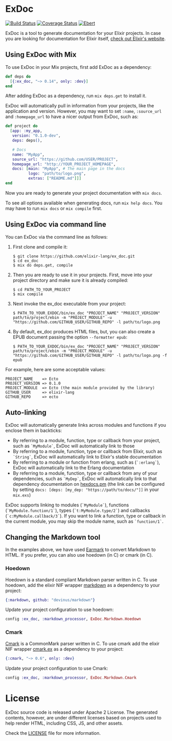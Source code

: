 # ExDoc

[![Build Status](https://secure.travis-ci.org/elixir-lang/ex_doc.svg?branch=master "Build Status")][build-status]
[![Coverage Status](https://coveralls.io/repos/elixir-lang/ex_doc/badge.svg?branch=master&service=github)][coverage-status]
[![Ebert](https://ebertapp.io/github/elixir-lang/ex_doc.svg)](https://ebertapp.io/github/elixir-lang/ex_doc)

ExDoc is a tool to generate documentation for your Elixir projects. In case you are looking for documentation for Elixir itself, [check out Elixir's website][elixir-lang].

## Using ExDoc with Mix

To use ExDoc in your Mix projects, first add ExDoc as a dependency:

```elixir
def deps do
  [{:ex_doc, "~> 0.14", only: :dev}]
end
```

After adding ExDoc as a dependency, run `mix deps.get` to install it.

ExDoc will automatically pull in information from your projects, like the application and version. However, you may want to set `:name`, `:source_url` and `:homepage_url` to have a nicer output from ExDoc, such as:

```elixir
def project do
  [app: :my_app,
   version: "0.1.0-dev",
   deps: deps(),

   # Docs
   name: "MyApp",
   source_url: "https://github.com/USER/PROJECT",
   homepage_url: "http://YOUR_PROJECT_HOMEPAGE",
   docs: [main: "MyApp", # The main page in the docs
          logo: "path/to/logo.png",
          extras: ["README.md"]]]
end
```

Now you are ready to generate your project documentation with `mix docs`.

To see all options available when generating docs, run `mix help docs`. You may have to run `mix docs` or `mix compile` first.

## Using ExDoc via command line

You can ExDoc via the command line as follows:

1. First clone and compile it:

    ```console
    $ git clone https://github.com/elixir-lang/ex_doc.git
    $ cd ex_doc
    $ mix do deps.get, compile
    ```

2. Then you are ready to use it in your projects. First, move into your project directory and make sure it is already compiled:

    ```console
    $ cd PATH_TO_YOUR_PROJECT
    $ mix compile
    ```

3. Next invoke the ex_doc executable from your project:

    ```console
    $ PATH_TO_YOUR_EXDOC/bin/ex_doc "PROJECT_NAME" "PROJECT_VERSION" path/to/project/ebin -m "PROJECT_MODULE" -u "https://github.com/GITHUB_USER/GITHUB_REPO" -l path/to/logo.png
    ```

4. By default, ex_doc produces HTML files, but, you can also create a EPUB document passing the option `--formatter epub`:

    ```console
    $ PATH_TO_YOUR_EXDOC/bin/ex_doc "PROJECT_NAME" "PROJECT_VERSION" path/to/project/ebin -m "PROJECT_MODULE" -u "https://github.com/GITHUB_USER/GITHUB_REPO" -l path/to/logo.png -f epub
    ```

For example, here are some acceptable values:

    PROJECT_NAME    => Ecto
    PROJECT_VERSION => 0.1.0
    PROJECT_MODULE  => Ecto (the main module provided by the library)
    GITHUB_USER     => elixir-lang
    GITHUB_REPO     => ecto

## Auto-linking

ExDoc will automatically generate links across modules and functions if you enclose them in backticks:

  * By referring to a module, function, type or callback from your project, such as `` `MyModule` ``, ExDoc will automatically link to those
  * By referring to a module, function, type or callback from Elixir, such as `` `String` ``, ExDoc will automatically link to Elixir's stable documentation
  * By referring to a module or function from erlang, such as (`` `:erlang` ``), ExDoc will automatically link to the Erlang documentation
  * By referring to a module, function, type or callback from any of your dependencies, such as `` `MyDep` ``, ExDoc will automatically link to that dependency documentation on [hexdocs.pm](http://hexdocs.pm/) (the link can be configured by setting `docs: [deps: [my_dep: "https://path/to/docs/"]]` in your `mix.exs`)

ExDoc supports linking to modules (`` `MyModule` ``), functions (`` `MyModule.function/1` ``), types (`` `t:MyModule.type/2` ``) and callbacks (`` `c:MyModule.callback/3` ``). If you want to link a function, type or callback in the current module, you may skip the module name, such as `` `function/1` ``.

## Changing the Markdown tool

In the examples above, we have used [Earmark][] to convert Markdown to HTML. If you prefer, you can also use hoedown (in C) or cmark (in C).

### Hoedown

Hoedown is a standard compliant Markdown parser written in C.  To use hoedown, add the elixir NIF wrapper [markdown][devinus/markdown] as a dependency to your project:

```elixir
{:markdown, github: "devinus/markdown"}
```

Update your project configuration to use hoedown:

```elixir
config :ex_doc, :markdown_processor, ExDoc.Markdown.Hoedown
```

### Cmark

[Cmark][cmark] is a CommonMark parser written in C. To use cmark add the elixir NIF wrapper [cmark.ex][cmark.ex] as a dependency to your project:

```elixir
{:cmark, "~> 0.6", only: :dev}
```

Update your project configuration to use Cmark:

```elixir
config :ex_doc, :markdown_processor, ExDoc.Markdown.Cmark
```

# License

ExDoc source code is released under Apache 2 License. The generated contents, however, are under different licenses based on projects used to help render HTML, including CSS, JS, and other assets.

Check the [LICENSE](LICENSE) file for more information.


[coverage-status]: https://coveralls.io/github/elixir-lang/ex_doc?branch=master
[build-status]: http://travis-ci.org/elixir-lang/ex_doc
[earmark]: http://github.com/pragdave/earmark
[elixir-lang]: http://elixir-lang.org/
[cmark]: https://github.com/jgm/cmark
[cmark.ex]: https://github.com/asaaki/cmark.ex
[devinus/markdown]: http://github.com/devinus/markdown
